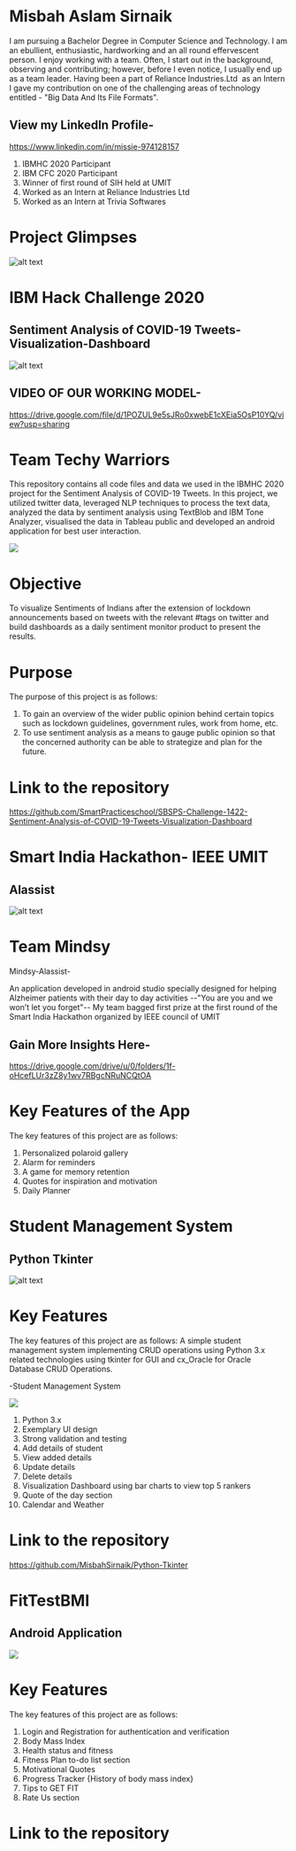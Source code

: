 # Misbah Aslam Sirnaik 

I am pursuing a Bachelor Degree in Computer Science and Technology. 
I am an ebullient, enthusiastic, hardworking and an all round effervescent person. I enjoy working with a team. Often, I start out in the background, observing and contributing; 
however, before I even notice, I usually end up as a team leader. Having been a part of Reliance Industries.Ltd  as an Intern I gave my contribution on one of the 
challenging areas of technology entitled - "Big Data And Its File Formats". 

## View my LinkedIn Profile- 
https://www.linkedin.com/in/missie-974128157

1. IBMHC 2020 Participant 
2. IBM CFC 2020 Participant
3. Winner of first round of SIH held at UMIT
4. Worked as an Intern at Reliance Industries Ltd
5. Worked as an Intern at Trivia Softwares

# Project Glimpses 

![alt text](https://user-images.githubusercontent.com/66111230/89975357-2652ab80-dc83-11ea-98ab-2df92397bf2f.png)

# IBM Hack Challenge 2020
## Sentiment Analysis of COVID-19 Tweets-Visualization-Dashboard
![alt text](https://user-images.githubusercontent.com/66111230/86078930-d6da6680-baac-11ea-89d7-cdcc8e9bc7f7.jpg)

## VIDEO OF OUR WORKING MODEL-

https://drive.google.com/file/d/1POZUL9e5sJRo0xwebE1cXEia5OsP10YQ/view?usp=sharing

# Team Techy Warriors
This repository contains all code files and data we used in the IBMHC 2020 project for the Sentiment Analysis of COVID-19 Tweets. 
In this project, we utilized twitter data, leveraged NLP techniques to process the text data, analyzed the data by sentiment analysis using TextBlob and IBM Tone Analyzer, visualised the data in Tableau public and developed an android application for best user interaction.            




![](https://user-images.githubusercontent.com/66111230/87503431-d41d6b00-c681-11ea-8522-40e703cb4d01.gif)



# Objective
To visualize Sentiments of Indians after the extension of lockdown announcements based on tweets with the relevant #tags on twitter and build dashboards as a daily sentiment monitor product to present the results.
# Purpose
The purpose of this project is as follows:
1. To gain an overview of the wider public opinion behind certain topics such as lockdown guidelines, government rules, work from home, etc. 
2. To use sentiment analysis as a means to gauge public opinion so that the concerned authority can be able to strategize and plan for the future.

# Link to the repository 
https://github.com/SmartPracticeschool/SBSPS-Challenge-1422-Sentiment-Analysis-of-COVID-19-Tweets-Visualization-Dashboard


# Smart India Hackathon- IEEE UMIT
## Alassist

![alt text](https://user-images.githubusercontent.com/66111230/89975119-8eed5880-dc82-11ea-9c83-99ffba485029.jpg)

# Team Mindsy
Mindsy-Alassist-

An application developed in android studio specially designed for helping Alzheimer patients with their day to day activities
--"You are you and we won’t let you forget"--
My team bagged first prize at the first round of the Smart India Hackathon organized by IEEE council of UMIT

## Gain More Insights Here-

https://drive.google.com/drive/u/0/folders/1f-oHcefLUr3zZ8y1wv7RBgcNRuNCQtOA


# Key Features of the App
The key features of this project are as follows:
1. Personalized polaroid gallery
2. Alarm for reminders
3. A game for memory retention
4. Quotes for inspiration and motivation
5. Daily Planner

# Student Management System
## Python Tkinter

![alt text](https://user-images.githubusercontent.com/66111230/89975594-c4df0c80-dc83-11ea-9d42-0a2507fc4f49.jpg)

# Key Features
The key features of this project are as follows:
A simple student management system implementing CRUD operations using Python 3.x related technologies using tkinter for GUI and cx_Oracle for Oracle Database CRUD Operations.

-Student Management System

![](https://user-images.githubusercontent.com/66111230/89975740-243d1c80-dc84-11ea-8dcf-2fd35a1e0519.gif)


1. Python 3.x
2. Exemplary UI design
3. Strong validation and testing
4. Add details of student
5. View added details
6. Update details
7. Delete details
8. Visualization Dashboard using bar charts to view top 5 rankers
9. Quote of the day section
10. Calendar and Weather

# Link to the repository 


https://github.com/MisbahSirnaik/Python-Tkinter


# FitTestBMI
## Android Application

![](https://user-images.githubusercontent.com/66111230/89976063-0de39080-dc85-11ea-8b61-dcadad6bc1cb.gif)


# Key Features
The key features of this project are as follows:


1. Login and Registration for authentication and verification
2. Body Mass Index
3. Health status and fitness
4. Fitness Plan to-do list section
5. Motivational Quotes
6. Progress Tracker {History of body mass index}
7. Tips to GET FIT
8. Rate Us section

# Link to the repository 









